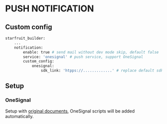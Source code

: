 # PUSH NOTIFICATION

## Custom config

```bash
starfruit_builder:
    ...
    notification:
        enable: true # send mail without dev mode skip, default false
        service: 'onesignal' # push service, support OneSignal
        custom_config:
            onesignal:
                sdk_link: 'htpps://.............' # replace default sdk link
```

## Setup

### OneSignal

Setup with [original documents](https://documentation.onesignal.com/docs/web-push-quickstart), OneSignal scripts will be added automatically.
